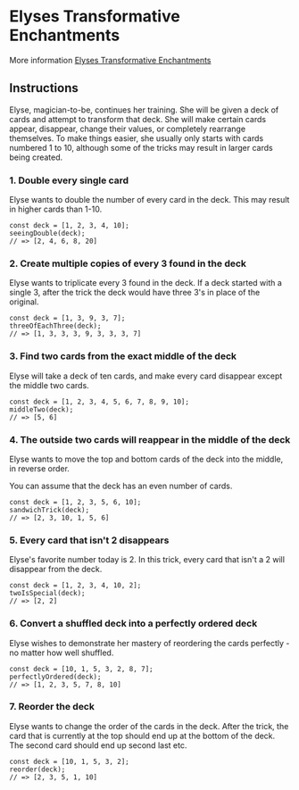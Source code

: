 # Elyses Transformative Enchantments

More information [Elyses Transformative Enchantments](https://exercism.org/tracks/javascript/exercises/elyses-transformative-enchantments)

## Instructions

Elyse, magician-to-be, continues her training. She will be given a deck of cards and attempt to transform that deck. She will make certain cards appear, disappear, change their values, or completely rearrange themselves. To make things easier, she usually only starts with cards numbered 1 to 10, although some of the tricks may result in larger cards being created.

### 1. Double every single card

Elyse wants to double the number of every card in the deck. This may result in higher cards than 1-10.

```
const deck = [1, 2, 3, 4, 10];
seeingDouble(deck);
// => [2, 4, 6, 8, 20]
```

### 2. Create multiple copies of every 3 found in the deck

Elyse wants to triplicate every 3 found in the deck. If a deck started with a single 3, after the trick the deck would have three 3's in place of the original.

```
const deck = [1, 3, 9, 3, 7];
threeOfEachThree(deck);
// => [1, 3, 3, 3, 9, 3, 3, 3, 7]
```

### 3. Find two cards from the exact middle of the deck

Elyse will take a deck of ten cards, and make every card disappear except the middle two cards.

```
const deck = [1, 2, 3, 4, 5, 6, 7, 8, 9, 10];
middleTwo(deck);
// => [5, 6]
```

### 4. The outside two cards will reappear in the middle of the deck

Elyse wants to move the top and bottom cards of the deck into the middle, in reverse order.

You can assume that the deck has an even number of cards.

```
const deck = [1, 2, 3, 5, 6, 10];
sandwichTrick(deck);
// => [2, 3, 10, 1, 5, 6]
```

### 5. Every card that isn't 2 disappears

Elyse's favorite number today is 2. In this trick, every card that isn't a 2 will disappear from the deck.

```
const deck = [1, 2, 3, 4, 10, 2];
twoIsSpecial(deck);
// => [2, 2]
```

### 6. Convert a shuffled deck into a perfectly ordered deck

Elyse wishes to demonstrate her mastery of reordering the cards perfectly - no matter how well shuffled.

```
const deck = [10, 1, 5, 3, 2, 8, 7];
perfectlyOrdered(deck);
// => [1, 2, 3, 5, 7, 8, 10]
```

### 7. Reorder the deck

Elyse wants to change the order of the cards in the deck. After the trick, the card that is currently at the top should end up at the bottom of the deck. The second card should end up second last etc.

```
const deck = [10, 1, 5, 3, 2];
reorder(deck);
// => [2, 3, 5, 1, 10]
```
